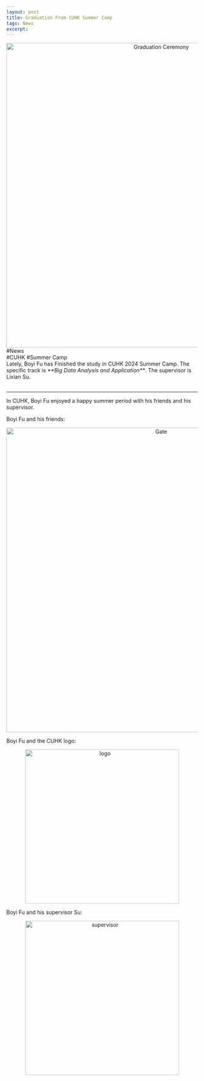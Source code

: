 ```yaml
---
layout: post
title: Graduation From CUHK Summer Camp
tags: News
excerpt: 
---
```


<div align="center">
  <img src="{{ site.baseurl }}/images/FunBlog/groupphoto.JPG" alt="Graduation Ceremony" width="800"/>
</div>
<div class="tooltip-container-lightblue">
  <span class="text-lightblue">#News</span>
</div><div class="tooltip-container-red"><span class="text-red">#CUHK</span> <span class="text-red">#Summer Camp</span> </div>
Lately, Boyi Fu has Finished the study in CUHK 2024 Summer Camp. The specific track is <i>**Big Data Analysis and Application**</i>. The supervisor is Lixian Su. <br/>
<br/>

---

In CUHK, Boyi Fu enjoyed a happy summer period with his friends and his supervisor.<br/>

Boyi Fu and his friends:
<div align="center">
  <img src="{{ site.baseurl }}/images/FunBlog/groupphoto2.jpg" alt="Gate" width="800"/>
</div>

Boyi Fu and the CUHK logo:
<div align="center">
  <img src="{{ site.baseurl }}/images/FunBlog/singleCUHK.jpg" alt="logo" height="405"/>
</div>

Boyi Fu and his supervisor Su:
<div align="center">
  <img src="{{ site.baseurl }}/images/FunBlog/Supervisor.jpg" alt="supervisor" height="405"/>
</div>
